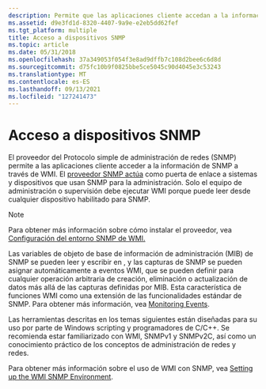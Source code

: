 ```yaml
---
description: Permite que las aplicaciones cliente accedan a la información de SNMP a través de WMI.
ms.assetid: d9e3fd1d-8320-4407-9a9e-e2eb5dd62fef
ms.tgt_platform: multiple
title: Acceso a dispositivos SNMP
ms.topic: article
ms.date: 05/31/2018
ms.openlocfilehash: 37a349053f054f3e8ad9dffb7c108d2bee6c6d8d
ms.sourcegitcommit: d75fc10b9f0825bbe5ce5045c90d4045e3c53243
ms.translationtype: MT
ms.contentlocale: es-ES
ms.lasthandoff: 09/13/2021
ms.locfileid: "127241473"
---
```

# <a name="accessing-snmp-devices"></a>Acceso a dispositivos SNMP

El proveedor del Protocolo simple de administración de redes (SNMP) permite a las aplicaciones cliente acceder a la información de SNMP a través de WMI. El [proveedor SNMP actúa](snmp-provider.md) como puerta de enlace a sistemas y dispositivos que usan SNMP para la administración. Solo el equipo de administración o supervisión debe ejecutar WMI porque puede leer desde cualquier dispositivo habilitado para SNMP.

> [!Note]  
> Para obtener más información sobre cómo instalar el proveedor, vea [Configuración del entorno SNMP de WMI.](setting-up-the-wmi-snmp-environment.md)

 

Las variables de objeto de base de información de administración (MIB) de SNMP se pueden leer y escribir en , y las capturas de SNMP se pueden asignar automáticamente a eventos WMI, que se pueden definir para cualquier operación arbitraria de creación, eliminación o actualización de datos más allá de las capturas definidas por MIB. Esta característica de funciones WMI como una extensión de las funcionalidades estándar de SNMP. Para obtener más información, vea [Monitoring Events](monitoring-events.md).

Las herramientas descritas en los temas siguientes están diseñadas para su uso por parte de Windows scripting y programadores de C/C++. Se recomienda estar familiarizado con WMI, SNMPv1 y SNMPv2C, así como un conocimiento práctico de los conceptos de administración de redes y redes.

Para obtener más información sobre el uso de WMI con SNMP, vea [Setting up the WMI SNMP Environment](setting-up-the-wmi-snmp-environment.md).

 

 



